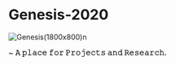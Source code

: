 # Genesis-2020

![Genesis(1800x800)n](https://user-images.githubusercontent.com/45916202/95332603-4d1b1000-08c9-11eb-92fa-4abbbf1e13b8.jpg)


~ **𝙰 𝚙𝚕𝚊𝚌𝚎 𝚏𝚘𝚛 𝙿𝚛𝚘𝚓𝚎𝚌𝚝𝚜 𝚊𝚗𝚍 𝚁𝚎𝚜𝚎𝚊𝚛𝚌𝚑.**
